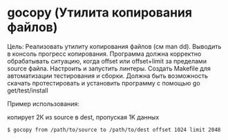 # gocopy (Утилита копирования файлов)

Цель: Реализовать утилиту копирования файлов (см man dd).
Выводить в консоль прогресс копирования.
Программа должна корректно обрабатывать ситуацию, когда offset или offset+limit за пределами source файла. Настроить и запустить линтеры. Создать Makefile для автоматизации тестирования и сборки. Должна быть возможность скачать протестировать и установить программу
с помощью go get/test/install

Пример использования:

копирует 2К из source в dest, пропуская 1K данных

`$ gocopy ­from /path/to/source ­to /path/to/dest ­offset 1024 ­limit 2048`
